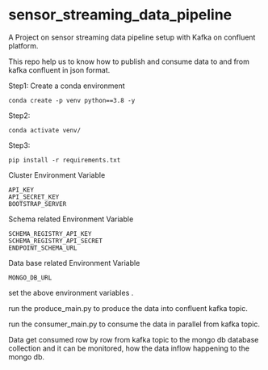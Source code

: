 # sensor_streaming_data_pipeline
A Project on sensor streaming data pipeline setup with Kafka on confluent platform.

This repo help us to know how to publish and consume data to and from kafka confluent in json format.

Step1: Create  a conda environment
```
conda create -p venv python==3.8 -y
```

Step2:
```
conda activate venv/
```
Step3:
```
pip install -r requirements.txt
```


Cluster Environment Variable
```
API_KEY
API_SECRET_KEY
BOOTSTRAP_SERVER
```

Schema related Environment Variable
```
SCHEMA_REGISTRY_API_KEY
SCHEMA_REGISTRY_API_SECRET
ENDPOINT_SCHEMA_URL
```
Data base related Environment Variable
```
MONGO_DB_URL
```

set the above environment variables .

run the produce_main.py to produce the data into confluent kafka topic.

run the consumer_main.py to consume the data in parallel from kafka topic. 

Data get consumed row by row from kafka topic to the mongo db database collection and it can be monitored, how the data inflow happening to the mongo db.